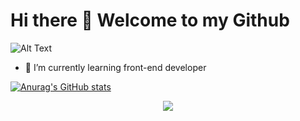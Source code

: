 # Hi there 👋 Welcome to my Github

![Alt Text](https://pa1.narvii.com/6237/b28af289d54aed98472e48c81d67e99ffce73535_hq.gif)

- 🌱 I’m currently learning front-end developer 

[![Anurag's GitHub stats](https://github-readme-stats.vercel.app/api?username=TanatornZ)](https://github.com/anuraghazra/github-readme-stats)

<p align="center">
  <img src="https://capsule-render.vercel.app/api?type=waving&color=gradient&height=60&section=footer"/>
</p>
<!--
**TanatornZ/TanatornZ** is a ✨ _special_ ✨ repository because its `README.md` (this file) appears on your GitHub profile.

Here are some ideas to get you started:

- 🔭 I’m currently working on ...
- 🌱 I’m currently learning ...
- 👯 I’m looking to collaborate on ...
- 🤔 I’m looking for help with ...
- 💬 Ask me about ...
- 📫 How to reach me: ...
- 😄 Pronouns: ...
- ⚡ Fun fact: ...
-->
